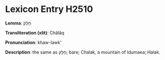 # Lexicon Entry H2510

**Lemma**: חָלָק

**Transliteration (xlit)**: Châlâq

**Pronunciation**: khaw-lawk'

**Description**:
the same as חָלָק; bare; Chalak, a mountain of Idumaea; Halak.
